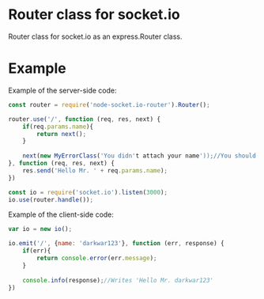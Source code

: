 # Router class for socket.io
Router class for socket.io as an express.Router class.
# Example
Example of the server-side code:
```javascript
const router = require('node-socket.io-router').Router();

router.use('/', function (req, res, next) {
    if(req.params.name){
        return next();
    }
    
    next(new MyErrorClass('You didn't attach your name'));//You should create your Class or use String, don't use Error class
}, function (req, res, next) {
    res.send('Hello Mr. ' + req.params.name);
})

const io = require('socket.io').listen(3000);
io.use(router.handle());
```
Example of the client-side code:
```javascript
var io = new io();

io.emit('/', {name: 'darkwar123'}, function (err, response) {
    if(err){
        return console.error(err.message); 
    }
    
    console.info(response);//Writes 'Hello Mr. darkwar123'
})
```
